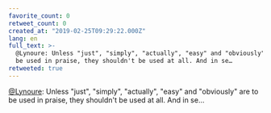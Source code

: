```yaml
---
favorite_count: 0
retweet_count: 0
created_at: "2019-02-25T09:29:22.000Z"
lang: en
full_text: >-
  @Lynoure: Unless "just", "simply", "actually", "easy" and "obviously" are to
  be used in praise, they shouldn't be used at all. And in se…
retweeted: true
---
```


[@Lynoure](https://twitter.com/Lynoure): Unless "just", "simply", "actually",
"easy" and "obviously" are to be used in praise, they shouldn't be used at all.
And in se…
